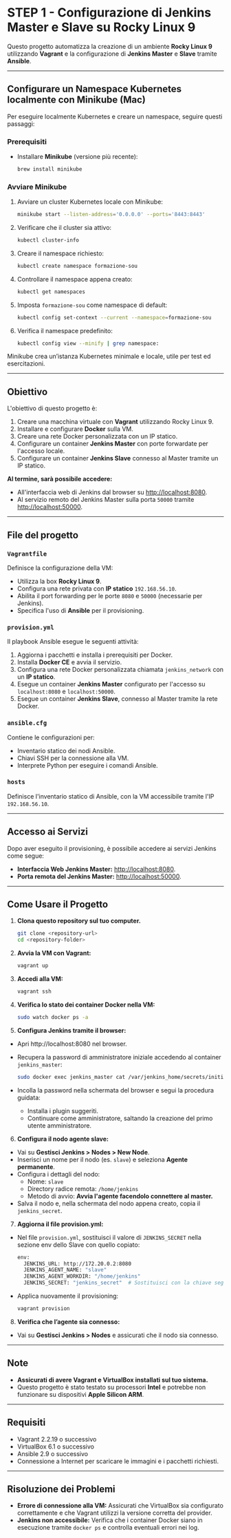 # STEP 1 - Configurazione di Jenkins Master e Slave su Rocky Linux 9

Questo progetto automatizza la creazione di un ambiente **Rocky Linux 9** utilizzando **Vagrant** e la configurazione di **Jenkins Master** e **Slave** tramite **Ansible**.

---

## Configurare un Namespace Kubernetes localmente con Minikube (Mac)

Per eseguire localmente Kubernetes e creare un namespace, seguire questi passaggi:

### Prerequisiti
- Installare **Minikube** (versione più recente):  
  ```bash
  brew install minikube
  ```

### Avviare Minikube

1. Avviare un cluster Kubernetes locale con Minikube:
   ```bash
   minikube start --listen-address='0.0.0.0' --ports='8443:8443'
   ```

2. Verificare che il cluster sia attivo:
   ```bash
   kubectl cluster-info
   ```

3. Creare il namespace richiesto:
   ```bash
   kubectl create namespace formazione-sou
   ```

4. Controllare il namespace appena creato:
   ```bash
   kubectl get namespaces
   ```
   
5. Imposta `formazione-sou` come namespace di default:
   ```bash
   kubectl config set-context --current --namespace=formazione-sou
   ```

6. Verifica il namespace predefinito:
   ```bash
   kubectl config view --minify | grep namespace:
   ```

Minikube crea un’istanza Kubernetes minimale e locale, utile per test ed esercitazioni.

---

## Obiettivo

L'obiettivo di questo progetto è:
1. Creare una macchina virtuale con **Vagrant** utilizzando Rocky Linux 9.
2. Installare e configurare **Docker** sulla VM.
3. Creare una rete Docker personalizzata con un IP statico.
4. Configurare un container **Jenkins Master** con porte forwardate per l'accesso locale.
5. Configurare un container **Jenkins Slave** connesso al Master tramite un IP statico.

**Al termine, sarà possibile accedere:**
- All'interfaccia web di Jenkins dal browser su [http://localhost:8080](http://localhost:8080).
- Al servizio remoto del Jenkins Master sulla porta `50000` tramite [http://localhost:50000](http://localhost:50000).

---

## File del progetto

### `Vagrantfile`
Definisce la configurazione della VM:
- Utilizza la box **Rocky Linux 9**.
- Configura una rete privata con **IP statico** `192.168.56.10`.
- Abilita il port forwarding per le porte `8080` e `50000` (necessarie per Jenkins).
- Specifica l'uso di **Ansible** per il provisioning.

### `provision.yml`
Il playbook Ansible esegue le seguenti attività:
1. Aggiorna i pacchetti e installa i prerequisiti per Docker.
2. Installa **Docker CE** e avvia il servizio.
3. Configura una rete Docker personalizzata chiamata `jenkins_network` con un **IP statico**.
4. Esegue un container **Jenkins Master** configurato per l'accesso su `localhost:8080` e `localhost:50000`.
5. Esegue un container **Jenkins Slave**, connesso al Master tramite la rete Docker.

### `ansible.cfg`
Contiene le configurazioni per:
- Inventario statico dei nodi Ansible.
- Chiavi SSH per la connessione alla VM.
- Interprete Python per eseguire i comandi Ansible.

### `hosts`
Definisce l'inventario statico di Ansible, con la VM accessibile tramite l'IP `192.168.56.10`.

---

## Accesso ai Servizi

Dopo aver eseguito il provisioning, è possibile accedere ai servizi Jenkins come segue:
- **Interfaccia Web Jenkins Master:** [http://localhost:8080](http://localhost:8080).
- **Porta remota del Jenkins Master:** [http://localhost:50000](http://localhost:50000).

---

## Come Usare il Progetto

1. **Clona questo repository sul tuo computer.**
   ```bash
   git clone <repository-url>
   cd <repository-folder>
   ```

2. **Avvia la VM con Vagrant:**
   ```bash
   vagrant up
   ```
   
3. **Accedi alla VM:**
   ```bash
   vagrant ssh
   ```

4. **Verifica lo stato dei container Docker nella VM:**
   ```bash
   sudo watch docker ps -a
   ```

5.	**Configura Jenkins tramite il browser:**
- Apri http://localhost:8080 nel browser.
- Recupera la password di amministratore iniziale accedendo al container `jenkins_master`:
   ```bash
   sudo docker exec jenkins_master cat /var/jenkins_home/secrets/initialAdminPassword
   ```

- Incolla la password nella schermata del browser e segui la procedura guidata:
   - Installa i plugin suggeriti.
   - Continuare come amministratore, saltando la creazione del primo utente amministratore.

6.	**Configura il nodo agente slave:**
- Vai su **Gestisci Jenkins > Nodes > New Node**.
- Inserisci un nome per il nodo (es. `slave`) e seleziona **Agente permanente**.
- Configura i dettagli del nodo:
  - Nome: `slave`
  - Directory radice remota: `/home/jenkins`
  - Metodo di avvio: **Avvia l'agente facendolo connettere al master.**
- Salva il nodo e, nella schermata del nodo appena creato, copia il `jenkins_secret`.

7.	**Aggiorna il file provision.yml:**
- Nel file `provision.yml`, sostituisci il valore di `JENKINS_SECRET` nella sezione env dello Slave con quello copiato:
   ```bash
   env:
     JENKINS_URL: http://172.20.0.2:8080
     JENKINS_AGENT_NAME: "slave"
     JENKINS_AGENT_WORKDIR: "/home/jenkins"
     JENKINS_SECRET: "jenkins_secret"  # Sostituisci con la chiave segreta del Master
   ```

- Applica nuovamente il provisioning:
   ```bash
   vagrant provision
   ```

8.	**Verifica che l’agente sia connesso:**
- Vai su **Gestisci Jenkins > Nodes** e assicurati che il nodo sia connesso.

---

## Note

- **Assicurati di avere Vagrant e VirtualBox installati sul tuo sistema.**
- Questo progetto è stato testato su processori **Intel** e potrebbe non funzionare su dispositivi **Apple Silicon ARM**.

---

## Requisiti

- Vagrant 2.2.19 o successivo
- VirtualBox 6.1 o successivo
- Ansible 2.9 o successivo
- Connessione a Internet per scaricare le immagini e i pacchetti richiesti.

---

## Risoluzione dei Problemi

- **Errore di connessione alla VM:** Assicurati che VirtualBox sia configurato correttamente e che Vagrant utilizzi la versione corretta del provider.
- **Jenkins non accessibile:** Verifica che i container Docker siano in esecuzione tramite `docker ps` e controlla eventuali errori nei log.
